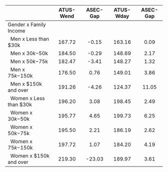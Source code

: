 
|                      |    ATUS-Wend |     ASEC-Gap |    ATUS-Wday |     ASEC-Gap |
| -------------------- | :----------: | :----------: | :----------: | :----------: |
| Gender x Family Income |              |              |              |              |
| &nbsp;&nbsp;Men x Less than $30k |       167.72 |        -0.15 |       163.16 |         0.09 |
| &nbsp;&nbsp;Men x $30k-$50k |       184.50 |        -0.29 |       148.69 |         2.17 |
| &nbsp;&nbsp;Men x $50k-$75k |       182.47 |        -3.41 |       148.27 |         1.32 |
| &nbsp;&nbsp;Men x $75k-$150k |       176.50 |         0.76 |       149.01 |         3.86 |
| &nbsp;&nbsp;Men x $150k and over |       191.26 |        -4.26 |       124.37 |        11.05 |
| &nbsp;&nbsp;Women x Less than $30k |       196.20 |         3.08 |       198.45 |         2.49 |
| &nbsp;&nbsp;Women x $30k-$50k |       195.77 |         4.65 |       199.73 |         6.25 |
| &nbsp;&nbsp;Women x $50k-$75k |       195.50 |         2.21 |       186.19 |         2.62 |
| &nbsp;&nbsp;Women x $75k-$150k |       197.72 |         1.07 |       184.20 |         4.19 |
| &nbsp;&nbsp;Women x $150k and over |       219.30 |       -23.03 |       189.97 |         3.61 |

